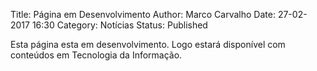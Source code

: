 Title: Página em Desenvolvimento
Author: Marco Carvalho
Date: 27-02-2017 16:30
Category: Notícias
Status: Published

Esta página esta em desenvolvimento. Logo estará disponível com conteúdos em Tecnologia da Informação.

